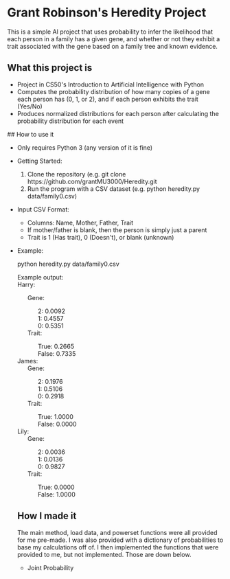 # Grant Robinson's Heredity Project
This is a simple AI project that uses probability to infer the likelihood that each person in a family has a given gene, and whether
or not they exhibit a trait associated with the gene based on a family tree and known evidence.
## What this project is
<ul>
  <li>Project in CS50's Introduction to Artificial Intelligence with Python</li>
  <li> Computes the probability distribution of how many copies of a gene each person has (0, 1, or 2), and if each person exhibits the trait (Yes/No)
  </li>
  <li>Produces normalized distributions for each person after calculating the probability distribution for each event</li>
</ul>
## How to use it
<ul>
  <li>Only requires Python 3 (any version of it is fine)</li>
  <li>
    <p> Getting Started: </p>
    <ol>
      <li>Clone the repository (e.g. git clone https://github.com/grantMU3000/Heredity.git </li>
      <li> Run the program with a CSV dataset (e.g. python heredity.py data/family0.csv)</li>
    </ol>
  </li>
  <li>
    <p>Input CSV Format:</p>
    <ul>
      <li> Columns: Name, Mother, Father, Trait </li>
      <li> If mother/father is blank, then the person is simply just a parent </li>
      <li> Trait is 1 (Has trait), 0 (Doesn't), or blank (unknown) </li>
    </ul>
  </li>
  <li>
    <p> Example: </p>
    <p> python heredity.py data/family0.csv </p>
    <p> Example output: <br>
      Harry:<br>
      <ul>
        Gene: <br>
        <ul>
          2: 0.0092 <br>
          1: 0.4557 <br>
          0: 0.5351 <br>
        </ul>
        Trait: <br>
        <ul>
          True: 0.2665 <br>
          False: 0.7335 <br>
        </ul>
      </ul>
James: <br>
  <ul>
  Gene: <br>
    <ul>
    2: 0.1976 <br>
    1: 0.5106 <br>
    0: 0.2918 <br>
    </ul>
  Trait:<br>
    <ul>
    True: 1.0000<br>
    False: 0.0000<br>
    </ul>
  </ul>
Lily:<br>
  <ul>
  Gene:<br>
    <ul>
    2: 0.0036<br>
    1: 0.0136<br>
    0: 0.9827<br>
    </ul>
  Trait:<br>
    <ul>
    True: 0.0000<br>
    False: 1.0000<br>
    </ul>
    </p>
  </li>
</ul>

## How I made it
The main method, load data, and powerset functions were all provided for me pre-made. I was also provided with a dictionary of probabilities to base my calculations off of. I then implemented the functions that were provided to me, but not implemented. Those are down below.
<ul>
  <li>
    <p>Joint Probability</p>
  </li>
</ul>
